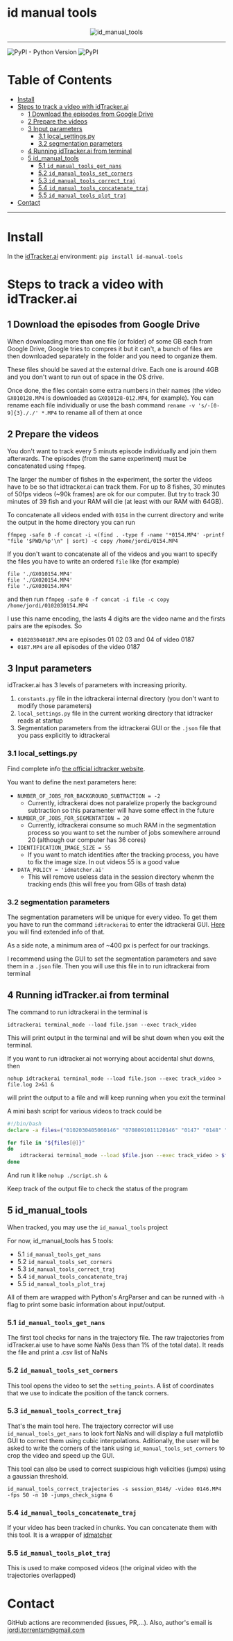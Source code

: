 # id manual tools <!-- omit in toc -->
<p align="center">
  <img src="https://github.com/jordi-torrents/id_manual_tools/raw/master/images/fishes.gif" alt="id_manual_tools"/>
</p>

---
![PyPI - Python Version](https://img.shields.io/pypi/pyversions/id-manual-tools)
![PyPI](https://img.shields.io/pypi/v/id-manual-tools)

# Table of Contents <!-- omit in toc -->
- [Install](#install)
- [Steps to track a video with idTracker.ai](#steps-to-track-a-video-with-idtrackerai)
  - [1 Download the episodes from Google Drive](#1-download-the-episodes-from-google-drive)
  - [2 Prepare the videos](#2-prepare-the-videos)
  - [3 Input parameters](#3-input-parameters)
    - [3.1 local_settings.py](#31-local_settingspy)
    - [3.2 segmentation parameters](#32-segmentation-parameters)
  - [4 Running idTracker.ai from terminal](#4-running-idtrackerai-from-terminal)
  - [5 id_manual_tools](#5-id_manual_tools)
    - [5.1 `id_manual_tools_get_nans`](#51-id_manual_tools_get_nans)
    - [5.2 `id_manual_tools_set_corners`](#52-id_manual_tools_set_corners)
    - [5.3 `id_manual_tools_correct_traj`](#53-id_manual_tools_correct_traj)
    - [5.4 `id_manual_tools_concatenate_traj`](#54-id_manual_tools_concatenate_traj)
    - [5.5 `id_manual_tools_plot_traj`](#55-id_manual_tools_plot_traj)
- [Contact](#contact)
---

# Install



In the [idTracker.ai](https://idtrackerai.readthedocs.io/en/latest/) environment: `pip install id-manual-tools`

# Steps to track a video with idTracker.ai

## 1 Download the episodes from Google Drive

When downloading more than one file (or folder) of some GB each from Google Drive, Google tries to compres it but it can't, a bunch of files are then downloaded separately in the folder and you need to organize them.

These files should be saved at the external drive. Each one is around 4GB and you don't want to run out of space in the OS drive.

Once done, the files contain some extra numbers in their names (the video `GX010128.MP4` is downloaded as `GX010128-012.MP4`, for example). You can rename each file individually or use the bash command `rename -v 's/-[0-9]{3}././' *.MP4` to rename all of them at once

## 2 Prepare the videos

You don't want to track every 5 minuts episode individually and join them afterwards. The episodes (from the same experiment) must be concatenated using `ffmpeg`.

The larger the number of fishes in the experiment, the sorter the videos have to be so that idtracker.ai can track them. For up to 8 fishes, 30 minutes of 50fps videos (~90k frames) are ok for our computer. But try to track 30 minutes of 39 fish and your RAM will die (at least with our RAM with 64GB).

To concatenate all videos ended with `0154` in the current directory and write the output in the home directory you can run

`ffmpeg -safe 0 -f concat -i <(find . -type f -name '*0154.MP4' -printf "file '$PWD/%p'\n" | sort) -c copy /home/jordi/0154.MP4`

If you don't want to concatenate all of the videos and you want to specify the files you have to write an ordered `file` like (for example)
```
file './GX010154.MP4'
file './GX020154.MP4'
file './GX030154.MP4'
```

and then run `ffmpeg -safe 0 -f concat -i file -c copy /home/jordi/0102030154.MP4`

I use this name encoding, the lasts 4 digits are the video name and the firsts pairs are the episodes. So

- `010203040187.MP4` are episodes 01 02 03 and 04 of video 0187
- `0187.MP4` are all episodes of the video 0187

## 3 Input parameters

idTracker.ai has 3 levels of parameters with increasing priority.
1. `constants.py` file in the idtrackerai internal directory (you don't want to modify those parameters)
2. `local_settings.py` file in the current working directory that idtracker reads at startup
3. Segmentation parameters from the idtrackerai GUI or the `.json` file that you pass explicitly to idtrackerai

### 3.1 local_settings.py

Find complete info [the official idtracker website](https://idtrackerai.readthedocs.io/en/latest/advanced_parameters.html).

You want to define the next parameters here:
- `NUMBER_OF_JOBS_FOR_BACKGROUND_SUBTRACTION = -2`
  - Currently, idtrackerai does not paralelize properly the background subtraction so this paramenter will have some effect in the future
- `NUMBER_OF_JOBS_FOR_SEGMENTATION = 20`
  - Currently, idtrackerai consume so much RAM in the segmentation process so you want to set the number of jobs somewhere arround 20 (although our computer has 36 cores)
- `IDENTIFICATION_IMAGE_SIZE = 55`
  - If you want to match identities after the tracking process, you have to fix the image size. In out videos 55 is a good value
- `DATA_POLICY = 'idmatcher.ai'`
  - This will remove useless data in the session directory whenm the tracking ends (this will free you from GBs of trash data)

### 3.2 segmentation parameters

The segmentation parameters will be unique for every video. To get them you have to run the command `idtrackerai` to enter the idtrackerai GUI. [Here](https://idtrackerai.readthedocs.io/en/latest/GUI_explained.html) you will find extended info of that.

As a side note, a minimum area of ~400 px is perfect for our trackings.

I recommend using the GUI to set the segmentation parameters and save them in a `.json` file. Then you will use this file in to run idtrackerai from terminal

## 4 Running idTracker.ai from terminal

The command to run idtrackerai in the terminal is

`idtrackerai terminal_mode --load file.json --exec track_video`

This will print output in the terminal and will be shut down when you exit the terminal.

If you want to run idtracker.ai not worrying about accidental shut downs, then

`nohup idtrackerai terminal_mode --load file.json --exec track_video > file.log 2>&1 &`

will print the output to a file and will keep running when you exit the terminal

A mini bash script for various videos to track could be

```bash
#!/bin/bash
declare -a files=("0102030405060146" "0708091011120146" "0147" "0148" "0149")

for file in "${files[@]}"
do
    idtrackerai terminal_mode --load $file.json --exec track_video > $file.log 2>&1
done
```

And run it like `nohup ./script.sh &`

Keep track of the output file to check the status of the program

## 5 id_manual_tools

When tracked, you may use the `id_manual_tools` project

For now, id_manual_tools has 5 tools:

- 5.1 `id_manual_tools_get_nans`
- 5.2 `id_manual_tools_set_corners`
- 5.3 `id_manual_tools_correct_traj`
- 5.4 `id_manual_tools_concatenate_traj`
- 5.5 `id_manual_tools_plot_traj`

All of them are wrapped with Python's ArgParser and can be runned with `-h` flag to print some basic information about input/output.

### 5.1 `id_manual_tools_get_nans`

The first tool checks for nans in the trajectory file. The raw trajectories from idTracker.ai use to have some NaNs (less than 1% of the total data). It reads the file and print a .csv list of NaNs

### 5.2 `id_manual_tools_set_corners`

This tool opens the video to set the `setting_points`. A list of coordinates that we use to indicate the position of the tanck corners.

### 5.3 `id_manual_tools_correct_traj`

That's the main tool here. The trajectory corrector will use `id_manual_tools_get_nans` to look fort NaNs and will display a full matplotlib GUI to correct them using cubic interpolations. Aditionally, the user will be asked to write the corners of the tank using `id_manual_tools_set_corners` to crop the video and speed up the GUI.

This tool can also be used to correct suspicious high velicities (jumps) using a gaussian threshold.

`id_manual_tools_correct_trajectories -s session_0146/ -video 0146.MP4 -fps 50 -n 10 -jumps_check_sigma 6`

### 5.4 `id_manual_tools_concatenate_traj`

If your video has been tracked in chunks. You can concatenate them with this tool. It is a wrapper of [idmatcher](https://gitlab.com/polavieja_lab/idmatcherai)

### 5.5 `id_manual_tools_plot_traj`

This is used to make composed videos (the original video with the trajectories overlapped)

# Contact

GitHub actions are recommended (issues, PR,...). Also, author's email is [jordi.torrentsm@gmail.com](jordi.torrentsm@gmail.com)
